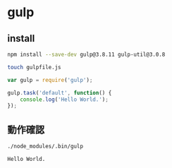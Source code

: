 # gulp

## install

```bash
npm install --save-dev gulp@3.8.11 gulp-util@3.0.8
```

```bash
touch gulpfile.js
```

```javascript
var gulp = require('gulp');

gulp.task('default', function() {
    console.log('Hello World.');
});
```

## 動作確認

```bash
./node_modules/.bin/gulp
```

```text
Hello World.
```
